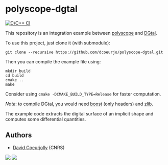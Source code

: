 # polyscope-dgtal
[![C/C++ CI](https://github.com/dcoeurjo/polyscope-dgtal/actions/workflows/ccpp.yml/badge.svg)](https://github.com/dcoeurjo/polyscope-dgtal/actions/workflows/ccpp.yml)

This repository is an integration example between [polyscope](https://polyscope.run) and [DGtal](https://dgtal.org).

To use this project, just clone it (with submodule):

```
git clone --recursive https://github.com/dcoeurjo/polyscope-dgtal.git
```

Then you can compile the example file using:

```
mkdir build
cd build
cmake ..
make
```
Consider using  `cmake -DCMAKE_BUILD_TYPE=Release` for faster computation.

*Note*: to compile DGtal, you would need [boost](boost.org) (only headers) and  [zlib](https://www.zlib.net).


The example code extracts the digital surface of an implicit shape and computes some differential quantities.


## Authors

* [David Coeurjolly](http://perso.liris.cnrs.fr/david.coeurjolly) (CNRS)


![](http://polyscope.run/media/teaser.svg) ![](https://dgtal.org/img/logoDGtal.svg)
